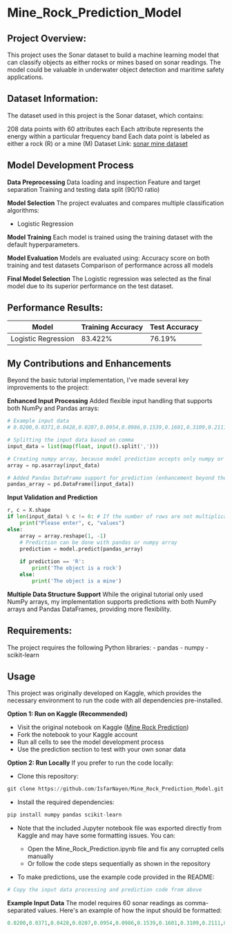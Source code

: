 # Mine_Rock_Prediction_Model

<h2>Project Overview:</h2>
This project uses the Sonar dataset to build a machine learning model that can classify objects as either rocks or mines based on sonar readings. The model could be valuable in underwater object detection and maritime safety applications.

<h2>Dataset Information:</h2>

The dataset used in this project is the Sonar dataset, which contains:

208 data points with 60 attributes each
Each attribute represents the energy within a particular frequency band
Each data point is labeled as either a rock (R) or a mine (M)
Dataset Link: [sonar mine dataset](https://www.kaggle.com/datasets/mayurdalvi/sonar-mine-dataset)

<h2>Model Development Process</h2>

**Data Preprocessing**
Data loading and inspection
Feature and target separation
Training and testing data split (90/10 ratio)

**Model Selection**
The project evaluates and compares multiple classification algorithms:

- Logistic Regression

**Model Training**
Each model is trained using the training dataset with the default hyperparameters.

**Model Evaluation**
Models are evaluated using:
Accuracy score on both training and test datasets
Comparison of performance across all models

**Final Model Selection**
The Logistic regression was selected as the final model due to its superior performance on the test dataset.

<h2>Performance Results:</h2>

|  Model   | Training Accuracy |  Test Accuracy |
|----------|-------------------|----------------|
|Logistic Regression| 83.422%  |       76.19%   |

<h2> My Contributions and Enhancements </h2>

Beyond the basic tutorial implementation, I've made several key improvements to the project:

**Enhanced Input Processing**
Added flexible input handling that supports both NumPy and Pandas arrays:
```python
# Example input data
# 0.0200,0.0371,0.0428,0.0207,0.0954,0.0986,0.1539,0.1601,0.3109,0.2111,0.1609,0.1582,0.2238,0.0645,0.0660,0.2273,0.3100,0.2999,0.5078,0.4797,0.5783,0.5071,0.4328,0.5550,0.6711,0.6415,0.7104,0.8080,0.6791,0.3857,0.1307,0.2604,0.5121,0.7547,0.8537,0.8507,0.6692,0.6097,0.4943,0.2744,0.0510,0.2834,0.2825,0.4256,0.2641,0.1386,0.1051,0.1343,0.0383,0.0324,0.0232,0.0027,0.0065,0.0159,0.0072,0.0167,0.0180,0.0084,0.0090,0.0032

# Splitting the input data based on comma
input_data = list(map(float, input().split(',')))

# Creating numpy array, because model prediction accepts only numpy or pandas array
array = np.asarray(input_data) 

# Added Pandas DataFrame support for prediction (enhancement beyond the tutorial)
pandas_array = pd.DataFrame([input_data])
```

**Input Validation and Prediction**
```python
r, c = X.shape
if len(input_data) % c != 0: # If the number of rows are not multiplication of feature number, error will occur
    print("Please enter", c, "values")
else:
    array = array.reshape(1, -1)
    # Prediction can be done with pandas or numpy array
    prediction = model.predict(pandas_array)
    
    if prediction == 'R':
        print('The object is a rock')
    else:
        print('The object is a mine')
```

**Multiple Data Structure Support**
While the original tutorial only used NumPy arrays, my implementation supports predictions with both NumPy arrays and Pandas DataFrames, providing more flexibility.

<h2>Requirements:</h2>
The project requires the following Python libraries:
- pandas
- numpy
- scikit-learn

<h2>Usage</h2>
This project was originally developed on Kaggle, which provides the necessary environment to run the code with all dependencies pre-installed.

**Option 1: Run on Kaggle (Recommended)**
- Visit the original notebook on Kaggle ([Mine Rock Prediction](https://www.kaggle.com/code/isfarnayen/mine-rock-prediction))
- Fork the notebook to your Kaggle account
- Run all cells to see the model development process
- Use the prediction section to test with your own sonar data

**Option 2: Run Locally**
If you prefer to run the code locally:

- Clone this repository:
```python
git clone https://github.com/IsfarNayen/Mine_Rock_Prediction_Model.git
```
- Install the required dependencies:
```python
pip install numpy pandas scikit-learn
```
- Note that the included Jupyter notebook file was exported directly from Kaggle and may have some formatting issues. You can:

    - Open the Mine_Rock_Prediction.ipynb file and fix any corrupted cells manually
    - Or follow the code steps sequentially as shown in the repository

- To make predictions, use the example code provided in the README:
```python
# Copy the input data processing and prediction code from above
```
**Example Input Data**
The model requires 60 sonar readings as comma-separated values. Here's an example of how the input should be formatted:
```python
0.0200,0.0371,0.0428,0.0207,0.0954,0.0986,0.1539,0.1601,0.3109,0.2111,0.1609,0.1582,0.2238,0.0645,0.0660,0.2273,0.3100,0.2999,0.5078,0.4797,0.5783,0.5071,0.4328,0.5550,0.6711,0.6415,0.7104,0.8080,0.6791,0.3857,0.1307,0.2604,0.5121,0.7547,0.8537,0.8507,0.6692,0.6097,0.4943,0.2744,0.0510,0.2834,0.2825,0.4256,0.2641,0.1386,0.1051,0.1343,0.0383,0.0324,0.0232,0.0027,0.0065,0.0159,0.0072,0.0167,0.0180,0.0084,0.0090,0.0032
```